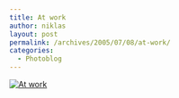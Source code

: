 ```yaml
---
title: At work
author: niklas
layout: post
permalink: /archives/2005/07/08/at-work/
categories:
  - Photoblog
---
```

<a href="http://blog.saers.com/photos/insects/265_6600_crop.jpg" class="broken_link"><img src="http://blog.saers.com/photos/albums/insects/265_6600_crop.sized.jpg" alt="At work" title="At work" /></a>